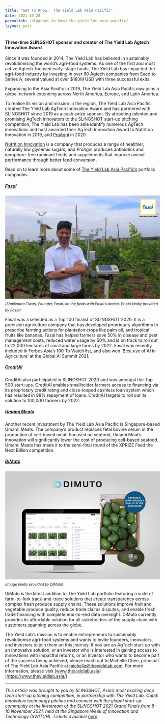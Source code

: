 ```yaml
---
title: "Get To Know:  The Yield Lab Asia Pacific"
date: 2021-10-28
permalink: /blog/get-to-know-the-yield-lab-asia-pacific/
layout: post
---
```

#### Three-time SLINGSHOT sponsor and creator of The Yield Lab Agtech Innovation Award

Since it was founded in 2014, The Yield Lab has believed in sustainably revolutionising the world’s agri-food systems. As one of the first and most active Agtech-focused early-stage funds, The Yield Lab has impacted the agri-food industry by investing in over 60 Agtech companies from Seed to Series A, several valued at over $180M USD with three successful exits.

Expanding to the Asia Pacific in 2019, The Yield Lab Asia Pacific now joins a global network extending across North America, Europe, and Latin America.

To realise its vision and mission in the region, The Yield Lab Asia Pacific created The Yield Lab AgTech Innovation Award and has partnered with SLINGSHOT since 2019 as a cash-prize sponsor. By attracting talented and promising AgTech innovators to the SLINGSHOT start-up pitching competition, The Yield Lab has been able identify numerous AgTech innovations and hast awarded their AgTech Innovation Award to Nutrition Innovation in 2019, and [ProAgni](/blog/slingshot-2020-yield-lab-agtech-proagni) in 2020.

[Nutrition Innovation](https://www.nutritioninnovationgroup.com/) is a company that produces a range of healthier, naturally low glycemic sugars, and ProAgni produces antibiotics and ionophore-free ruminant feeds and supplements that improve animal performance through better feed conversion. 

Read on to learn more about some of [The Yield Lab Asia Pacific’s](https://www.theyieldlab.asia/) portfolio companies.

##### [Fasal](https://fasal.co/)

![Alt text for image on Isomer site](/images/Fasal_Shailendra_web.JPG)
<sub>*(Shailendra Tiwari, Founder, Fasal, on the fields with Fasal’s device. Photo kindly provided by Fasal)*</sub> 

Fasal was a selected as a Top 100 finalist of SLINGSHOT 2020. It is a precision agriculture company that has developed proprietary algorithms to prescribe farming actions for plantation crops like palm oil, and tropical fruits like bananas. Fasal has helped farmers save 50% in disease and pest management costs, reduced water usage by 50% and is on track to roll out to 22,000 hectares of small and large farms by 2022. Fasal was recently included in Forbes Asia’s 100 To Watch list, and also won ‘Best use of AI in Agriculture’ at the Global AI Summit 2021. 

##### [CreditAI](http://creditai.co/)

CreditAI also participated in SLINGSHOT 2020 and was amongst the Top 500 start-ups. CreditAI enables smallholder farmers access to financing via its proprietary credit rating and close-looped cashless loan system which has resulted in 98% repayment of loans. CreditAI targets to roll out its solution to 100,000 farmers by 2022.

##### [Umami Meats](https://www.umamimeats.com/)

Another recent investment by The Yield Lab Asia Pacific is Singapore-based Umami Meats. The company’s product replaces fetal bovine serum in the production of cell-based meat.  Focused on seafood, Umami Meat’s innovation will significantly lower the cost of producing cell-based seafood. Umami Meats has made it to the semi-final round of the XPRIZE Feed the Next Billion competition. 

##### [DiMuto](https://www.dimuto.io/)
![Alt text for image on Isomer site](/images/DiMuto_web.jpg)
<sub>*(Image kindly provided by DiMuto)*</sub>

DiMuto is the latest addition to The Yield Lab portfolio featuring a suite of farm-to-fork track-and-trace solutions that create transparency across complex fresh produce supply chains. These solutions improve fruit and vegetable produce quality, reduce trade claims disputes, and enable fresh trade financing with complete end-to-end data oversight. DiMuto currently provides its affordable solution for all stakeholders of the supply chain with customers spanning across the globe. 

The Yield Lab’s mission is to enable entrepreneurs to sustainably revolutionise agri-food systems and wants to invite founders, innovators, and investors to join them on this journey. If you are an AgTech start-up with an innovative solution, or an investor who is interested in gaining access to innovations with impactful returns, or an Investor who wants to become part of the success being achieved, please reach out to Michelle Chee, principal of The Yield Lab Asia Pacific at [michelle@theyieldlab.com](mailto:michelle@theyieldlab.com). For more information, please visit [www.theyieldlab.asia](https://www.theyieldlab.asia/)

---

*This article was brought to you by SLINGSHOT, Asia’s most exciting deep tech start-up pitching competition, in partnership with The Yield Lab. Catch innovative technology pitches and connect with the global start-up community at the livestream of the SLINGSHOT 2021 Grand Finals from 8–10 November 2021, held at the Singapore Week of Innovation and Technology (SWITCH). Tickets available [here](https://community.switchsg.org/register/?utmsource=switchsg.org&utmmedium=referral&utmcontent=article).*